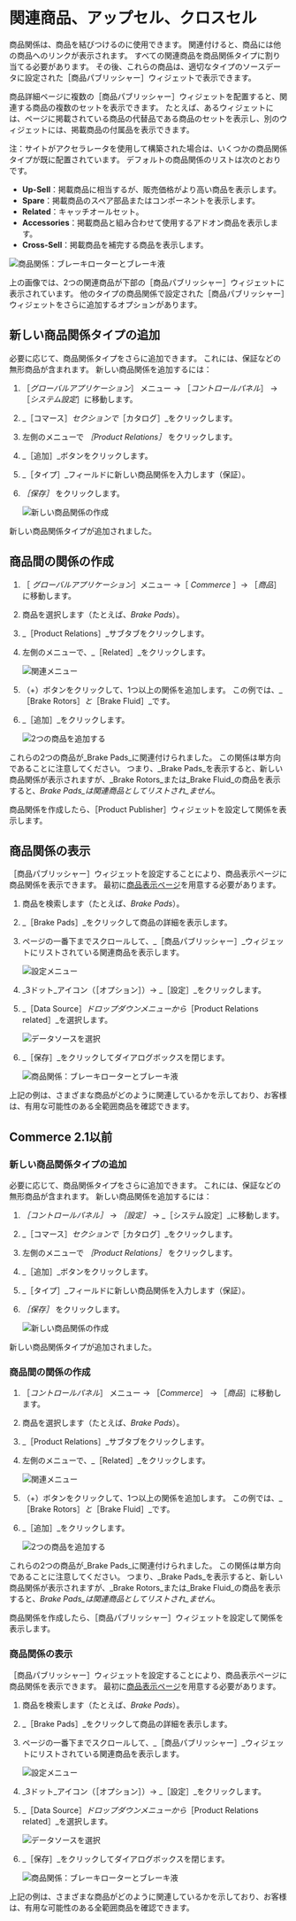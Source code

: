 # 関連商品、アップセル、クロスセル

商品関係は、商品を結びつけるのに使用できます。 関連付けると、商品には他の商品へのリンクが表示されます。 すべての関連商品を商品関係タイプに割り当てる必要があります。 その後、これらの商品は、適切なタイプのソースデータに設定された［商品パブリッシャー］ウィジェットで表示できます。

商品詳細ページに複数の［商品パブリッシャー］ウィジェットを配置すると、関連する商品の複数のセットを表示できます。 たとえば、あるウィジェットには、ページに掲載されている商品の代替品である商品のセットを表示し、別のウィジェットには、掲載商品の付属品を表示できます。

注：サイトがアクセラレータを使用して構築された場合は、いくつかの商品関係タイプが既に配置されています。 デフォルトの商品関係のリストは次のとおりです。

* **Up-Sell**：掲載商品に相当するが、販売価格がより高い商品を表示します。
* **Spare**：掲載商品のスペア部品またはコンポーネントを表示します。
* **Related**：キャッチオールセット。
* **Accessories**：掲載商品と組み合わせて使用するアドオン商品を表示します。
* **Cross-Sell**：掲載商品を補完する商品を表示します。

![商品関係：ブレーキローターとブレーキ液](./related-products-up-sells-and-cross-sells/images/05.png)

上の画像では、2つの関連商品が下部の［商品パブリッシャー］ウィジェットに表示されています。 他のタイプの商品関係で設定された［商品パブリッシャー］ウィジェットをさらに追加するオプションがあります。

## 新しい商品関係タイプの追加

必要に応じて、商品関係タイプをさらに追加できます。 これには、保証などの無形商品が含まれます。 新しい商品関係を追加するには：

1. ［_グローバルアプリケーション_］ メニュー → ［_コントロールパネル_］ → ［_システム設定_］に移動します。
1. _［コマース］_セクションで_［カタログ］_をクリックします。
1. 左側のメニューで _［Product Relations］_ をクリックします。
1. _［追加］_ボタンをクリックします。
1. _［タイプ］_フィールドに新しい商品関係を入力します（保証）。
1. _［保存］_ をクリックします。

    ![新しい商品関係の作成](./related-products-up-sells-and-cross-sells/images/01.png)

新しい商品関係タイプが追加されました。

## 商品間の関係の作成

1. ［ _グローバルアプリケーション_］メニュー →［ _Commerce_ ］→ ［_商品_］に移動します。
1. 商品を選択します（たとえば、_Brake Pads_）。
1. _［Product Relations］_サブタブをクリックします。
1. 左側のメニューで、_［Related］_をクリックします。

    ![関連メニュー](./related-products-up-sells-and-cross-sells/images/02.png)

1. （+）ボタンをクリックして、1つ以上の関係を追加します。 この例では、_［Brake Rotors］_と_［Brake Fluid］_です。
1. _［追加］_をクリックします。

    ![2つの商品を追加する](./related-products-up-sells-and-cross-sells/images/04.png)

これらの2つの商品が_Brake Pads_に関連付けられました。 この関係は単方向であることに注意してください。 つまり、_Brake Pads_を表示すると、新しい商品関係が表示されますが、_Brake Rotors_または_Brake Fluid_の商品を表示すると、_Brake Pads_は関連商品としてリストされ_ません_。

商品関係を作成したら、［Product Publisher］ウィジェットを設定して関係を表示します。

## 商品関係の表示

［商品パブリッシャー］ウィジェットを設定することにより、商品表示ページに商品関係を表示できます。 最初に[商品表示ページ](https://help.liferay.com/hc/en-us/articles/360017870292-Displaying-Product-Pages-)を用意する必要があります。

1. 商品を検索します（たとえば、_Brake Pads_）。
1. _［Brake Pads］_をクリックして商品の詳細を表示します。
1. ページの一番下までスクロールして、_［商品パブリッシャー］_ウィジェットにリストされている関連商品を表示します。

   ![設定メニュー](./related-products-up-sells-and-cross-sells/images/06.png)

1. _3ドット_アイコン（［オプション］）→ _［設定］_をクリックします。
1. _［Data Source］_ドロップダウンメニューから_［Product Relations related］_を選択します。

    ![データソースを選択](./related-products-up-sells-and-cross-sells/images/03.png)

1. _［保存］_をクリックしてダイアログボックスを閉じます。

    ![商品関係：ブレーキローターとブレーキ液](./related-products-up-sells-and-cross-sells/images/05.png)

上記の例は、さまざまな商品がどのように関連しているかを示しており、お客様は、有用な可能性のある全範囲商品を確認できます。

## Commerce 2.1以前

### 新しい商品関係タイプの追加

必要に応じて、商品関係タイプをさらに追加できます。 これには、保証などの無形商品が含まれます。 新しい商品関係を追加するには：

1. _［コントロールパネル］_ → _［設定］_ → _［システム設定］_に移動します。
1. _［コマース］_セクションで_［カタログ］_をクリックします。
1. 左側のメニューで _［Product Relations］_ をクリックします。
1. _［追加］_ボタンをクリックします。
1. _［タイプ］_フィールドに新しい商品関係を入力します（保証）。
1. _［保存］_ をクリックします。

    ![新しい商品関係の作成](./related-products-up-sells-and-cross-sells/images/01.png)

新しい商品関係タイプが追加されました。

### 商品間の関係の作成

1. ［_コントロールパネル_］ メニュー → ［_Commerce_］ → ［_商品_］に移動します。
1. 商品を選択します（たとえば、_Brake Pads_）。
1. _［Product Relations］_サブタブをクリックします。
1. 左側のメニューで、_［Related］_をクリックします。

    ![関連メニュー](./related-products-up-sells-and-cross-sells/images/02.png)

1. （+）ボタンをクリックして、1つ以上の関係を追加します。 この例では、_［Brake Rotors］_と_［Brake Fluid］_です。
1. _［追加］_をクリックします。

    ![2つの商品を追加する](./related-products-up-sells-and-cross-sells/images/04.png)

これらの2つの商品が_Brake Pads_に関連付けられました。 この関係は単方向であることに注意してください。 つまり、_Brake Pads_を表示すると、新しい商品関係が表示されますが、_Brake Rotors_または_Brake Fluid_の商品を表示すると、_Brake Pads_は関連商品としてリストされ_ません_。

商品関係を作成したら、［商品パブリッシャー］ウィジェットを設定して関係を表示します。

### 商品関係の表示

［商品パブリッシャー］ウィジェットを設定することにより、商品表示ページに商品関係を表示できます。 最初に[商品表示ページ](https://help.liferay.com/hc/en-us/articles/360017870292-Displaying-Product-Pages-)を用意する必要があります。

1. 商品を検索します（たとえば、_Brake Pads_）。
1. _［Brake Pads］_をクリックして商品の詳細を表示します。
1. ページの一番下までスクロールして、_［商品パブリッシャー］_ウィジェットにリストされている関連商品を表示します。

   ![設定メニュー](./related-products-up-sells-and-cross-sells/images/06.png)

1. _3ドット_アイコン（［オプション］）→ _［設定］_をクリックします。
1. _［Data Source］_ドロップダウンメニューから_［Product Relations related］_を選択します。

    ![データソースを選択](./related-products-up-sells-and-cross-sells/images/03.png)

1. _［保存］_をクリックしてダイアログボックスを閉じます。

    ![商品関係：ブレーキローターとブレーキ液](./related-products-up-sells-and-cross-sells/images/05.png)

上記の例は、さまざまな商品がどのように関連しているかを示しており、お客様は、有用な可能性のある全範囲商品を確認できます。
